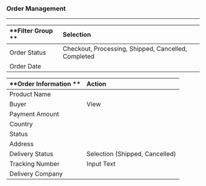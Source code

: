 ### **Order Management**

---

| **Filter Group ** | **Selection** |
| :--- | :--- |
| Order Status | Checkout, Processing, Shipped, Cancelled, Completed |
| Order Date |  |

| **Order Information ** | **Action** |
| :--- | :--- |
| Product Name |  |
| Buyer | View |
| Payment Amount |  |
| Country |  |
| Status |  |
| Address |  |
| Delivery Status | Selection \(Shipped, Cancelled\) |
| Tracking Number | Input Text  |
| Delivery Company  |  |



